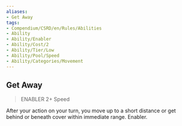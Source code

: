 ```yaml
---
aliases:
- Get Away
tags:
- Compendium/CSRD/en/Rules/Abilities
- Ability
- Ability/Enabler
- Ability/Cost/2
- Ability/Tier/Low
- Ability/Pool/Speed
- Ability/Categories/Movement
---
```


  
## Get Away  
>ENABLER 2+  Speed  
  
After your action on your turn, you move up to a short distance or get behind or beneath cover within immediate range. Enabler.